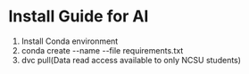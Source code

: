# Install Guide for AI

1. Install Conda environment
1. conda create --name <env> --file requirements.txt
1. dvc pull(Data read access available to only NCSU students)
